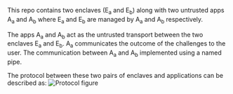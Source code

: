 This repo contains two enclaves (E<sub>a</sub> and E<sub>b</sub>) along with two untrusted apps A<sub>a</sub> and A<sub>b</sub>
where E<sub>a</sub> and E<sub>b</sub> are managed by A<sub>a</sub> and A<sub>b</sub> respectively.

The apps A<sub>a</sub> and A<sub>b</sub> act as the untrusted transport between the
two enclaves E<sub>a</sub> and E<sub>b</sub>. A<sub>a</sub> communicates the outcome of the challenges to the user.
The communication between A<sub>a</sub> and A<sub>b</sub> implemented using a named pipe.

The protocol between these two pairs of enclaves and applications can be described as:
![Protocol figure](https://github.com/IvanSobko/sgx-enclaves-protocol/blob/master/protocol-figure.png?raw=true)